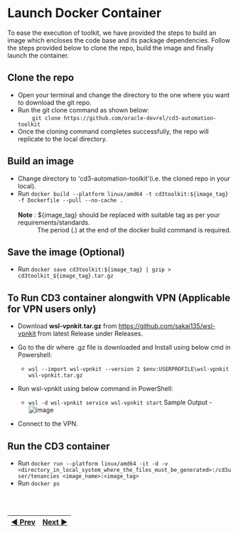 # Launch Docker Container
To ease the execution of toolkit, we have provided the steps to build an image which encloses the code base and its package dependencies. Follow the steps provided below  to clone the repo, build the image and finally launch the container.
<br>

## Clone the repo
* Open your terminal and change the directory to the one where you want to download the git repo.
* Run the git clone command as shown below:<br/>
&nbsp; &nbsp; &nbsp; &nbsp; ```git clone https://github.com/oracle-devrel/cd3-automation-toolkit```
* Once the cloning command completes successfully, the repo will replicate to the local directory. 

## Build an image

* Change directory to 'cd3-automation-toolkit'(i.e. the cloned repo in your local).
* Run ```docker build --platform linux/amd64 -t cd3toolkit:${image_tag} -f Dockerfile --pull --no-cache .```<br/>
<br  /><b>Note</b> : ${image_tag} should be replaced with suitable tag as per your requirements/standards.
<br  />&nbsp; &nbsp; &nbsp; &nbsp; &nbsp; &nbsp;The period (.) at the end of the docker build command is required.

## Save the image (Optional)
* Run  ```docker save cd3toolkit:${image_tag} | gzip > cd3toolkit_${image_tag}.tar.gz```

## To Run CD3 container alongwith VPN (Applicable for VPN users only)
* Download **wsl-vpnkit.tar.gz** from https://github.com/sakai135/wsl-vpnkit from latest Release under Releases.
* Go to the dir where .gz file is downloaded and Install using below cmd in Powershell:
     * ```wsl --import wsl-vpnkit --version 2 $env:USERPROFILE\wsl-vpnkit wsl-vpnkit.tar.gz```
* Run wsl-vpnkit using below command in PowerShell:
     * ```wsl -d wsl-vpnkit service wsl-vpnkit start```
      Sample Output -
      ![image](https://github.com/oracle-devrel/cd3-automation-toolkit/assets/103508105/7da84241-7680-44d4-9ef8-ae8c6580752e)

* Connect to the VPN.

## Run the CD3 container
* Run  ```docker run --platform linux/amd64 -it -d -v <directory_in_local_system_where_the_files_must_be_generated>:/cd3user/tenancies <image_name>:<image_tag>```
* Run  ```docker ps```

<br><br>
<div align='center'>

| <a href="/cd3_automation_toolkit/documentation/user_guide/prerequisites.md">:arrow_backward: Prev</a> | <a href="/cd3_automation_toolkit/documentation/user_guide/Connect_container_to_OCI_Tenancy.md">Next :arrow_forward:</a> |
| :---- | -------: |
  
</div>
